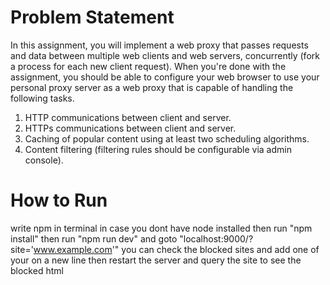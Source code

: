 # Problem Statement

In this assignment, you will implement a web proxy that passes requests and data between
multiple web clients and web servers, concurrently (fork a process for each new client request).
When you&#39;re done with the assignment, you should be able to configure your web browser to
use your personal proxy server as a web proxy that is capable of handling the following tasks.
1. HTTP communications between client and server.
2. HTTPs communications between client and server.
3. Caching of popular content using at least two scheduling algorithms.
4. Content filtering (filtering rules should be configurable via admin console).

# How to Run
write npm in terminal in case you dont have node installed
then run "npm install"
then run "npm run dev"
and goto "localhost:9000/?site='www.example.com'"
you can check the blocked sites and add one of your on a new line then restart the server and query the site to see the blocked html
